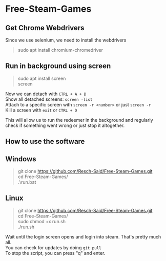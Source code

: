 # Free-Steam-Games

## Get Chrome Webdrivers

Since we use selenium, we need to install the webdrivers
> sudo apt install chromium-chromedriver

## Run in background using screen

> sudo apt install screen\
> screen

Now we can detach with `CTRL + A + D`\
Show all detached screens: `screen -list`\
Attach to a specific screen with `screen -r <number>` or just `screen -r` \
Kill a screen with `exit` or `CTRL + D`

This will allow us to run the redeemer in the background and regularly check if something went wrong or just stop it
altogether.

## How to use the software

## Windows

> git clone https://github.com/Resch-Said/Free-Steam-Games.git \
> cd Free-Steam-Games/ \
> .\run.bat

## Linux

> git clone https://github.com/Resch-Said/Free-Steam-Games.git \
> cd Free-Steam-Games/ \
> sudo chmod +x run.sh \
> ./run.sh

Wait until the login screen opens and login into steam. That's pretty much all.\
You can check for updates by doing `git pull` \
To stop the script, you can press "q" and enter.
